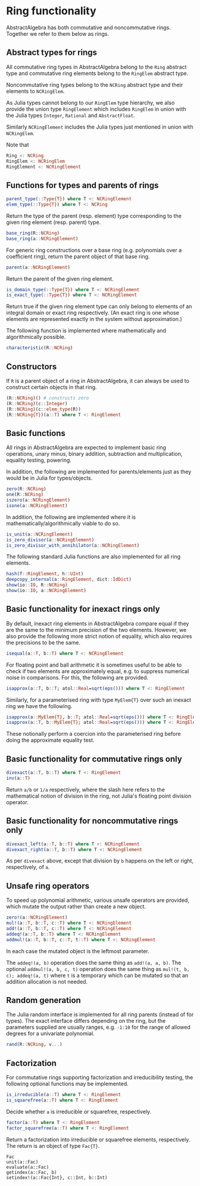 # Ring functionality

AbstractAlgebra has both commutative and noncommutative rings. Together we
refer to them below as rings.

## Abstract types for rings

All commutative ring types in AbstractAlgebra belong to the `Ring` abstract
type and commutative ring elements belong to the `RingElem` abstract type.

Noncommutative ring types belong to the `NCRing` abstract type and their
elements to `NCRingElem`.

As Julia types cannot belong to our `RingElem` type hierarchy, we also
provide the union type `RingElement` which includes `RingElem` in union with
the Julia types `Integer`, `Rational` and `AbstractFloat`.

Similarly `NCRingElement` includes the Julia types just mentioned in union
with `NCRingElem`.

Note that

```julia
Ring <: NCRing
RingElem <: NCRingElem
RingElement <: NCRingElement
```

## Functions for types and parents of rings

```julia
parent_type(::Type{T}) where T <: NCRingElement
elem_type(::Type{T}) where T <: NCRing
```

Return the type of the parent (resp. element) type corresponding to the given
ring element (resp. parent) type.

```julia
base_ring(R::NCRing)
base_ring(a::NCRingElement)
```

For generic ring constructions over a base ring (e.g. polynomials over a
coefficient ring), return the parent object of that base ring.


```julia
parent(a::NCRingElement)
```

Return the parent of the given ring element.

```julia
is_domain_type(::Type{T}) where T <: NCRingElement
is_exact_type(::Type{T}) where T <: NCRingElement
```

Return true if the given ring element type can only belong to elements of an
integral domain or exact ring respectively. (An exact ring is one whose
elements are represented exactly in the system without approximation.)

The following function is implemented where mathematically and algorithmically
possible.

```julia
characteristic(R::NCRing)
```

## Constructors

If `R` is a parent object of a ring in AbstractAlgebra, it can always be used
to construct certain objects in that ring.

```julia
(R::NCRing)() # constructs zero
(R::NCRing)(c::Integer)
(R::NCRing)(c::elem_type(R))
(R::NCRing{T})(a::T) where T <: RingElement
```

## Basic functions

All rings in AbstractAlgebra are expected to implement basic ring operations,
unary minus, binary addition, subtraction and multiplication, equality testing,
powering.

In addition, the following are implemented for parents/elements just as they
would be in Julia for types/objects.

```julia
zero(R::NCRing)
one(R::NCRing)
iszero(a::NCRingElement)
isone(a::NCRingElement)
```

In addition, the following are implemented where it is
mathematically/algorithmically viable to do so.

```julia
is_unit(a::NCRingElement)
is_zero_divisor(a::NCRingElement)
is_zero_divisor_with_annihilator(a::NCRingElement)
```

The following standard Julia functions are also implemented for all ring
elements.

```julia
hash(f::RingElement, h::UInt)
deepcopy_internal(a::RingElement, dict::IdDict)
show(io::IO, R::NCRing)
show(io::IO, a::NCRingElement)
```

## Basic functionality for inexact rings only

By default, inexact ring elements in AbstractAlgebra compare equal if they are
the same to the minimum precision of the two elements. However, we also provide
the following more strict notion of equality, which also requires the
precisions to be the same.

```julia
isequal(a::T, b::T) where T <: NCRingElement
```

For floating point and ball arithmetic it is sometimes useful to be able to
check if two elements are approximately equal, e.g. to suppress numerical noise
in comparisons. For this, the following are provided.

```julia
isapprox(a::T, b::T; atol::Real=sqrt(eps())) where T <: RingElement
```

Similarly, for a parameterised ring with type `MyElem{T}` over such an inexact
ring we have the following.

```julia
isapprox(a::MyElem{T}, b::T; atol::Real=sqrt(eps())) where T <: RingElement
isapprox(a::T, b::MyElem{T}; atol::Real=sqrt(eps())) where T <: RingElement
```

These notionally perform a coercion into the parameterised ring before doing
the approximate equality test.

## Basic functionality for commutative rings only

```julia
divexact(a::T, b::T) where T <: RingElement
inv(a::T)
```

Return `a/b` or `1/a` respectively, where the slash here refers to the
mathematical notion of division in the ring, not Julia's floating point
division operator.

## Basic functionality for noncommutative rings only

```julia
divexact_left(a::T, b::T) where T <: NCRingElement
divexact_right(a::T, b::T) where T <: NCRingElement
```

As per `divexact` above, except that division by `b` happens on the left or
right, respectively, of `a`.

## Unsafe ring operators

To speed up polynomial arithmetic, various unsafe operators are provided, which
mutate the output rather than create a new object.

```julia
zero!(a::NCRingElement)
mul!(a::T, b::T, c::T) where T <: NCRingElement
add!(a::T, b::T, c::T) where T <: NCRingElement
addeq!(a::T, b::T) where T <: NCRingElement
addmul!(a::T, b::T, c::T, t::T) where T <: NCRingElement
```

In each case the mutated object is the leftmost parameter.

The `addeq!(a, b)` operation does the same thing as `add!(a, a, b)`. The
optional `addmul!(a, b, c, t)` operation does the same thing as
`mul!(t, b, c); addeq!(a, t)` where `t` is a temporary which can be mutated so
that an addition allocation is not needed.

## Random generation

The Julia random interface is implemented for all ring parents (instead of
for types). The exact interface differs depending on the ring, but the
parameters supplied are usually ranges, e.g. `-1:10` for the range of allowed
degrees for a univariate polynomial.

```julia
rand(R::NCRing, v...)
```

## Factorization

For commutative rings supporting factorization and irreducibility testing, the
following optional functions may be implemented.

```julia
is_irreducible(a::T) where T <: RingElement
is_squarefree(a::T) where T <: RingElement
```

Decide whether `a` is irreducible or squarefree, respectively.

```julia
factor(a::T) where T <: RingElement
factor_squarefree(a::T) where T <: RingElement
```

Return a factorization into irreducible or squarefree elements, respectively.
The return is an object of type `Fac{T}`.

```@docs
Fac
unit(a::Fac)
evaluate(a::Fac)
getindex(a::Fac, b)
setindex!(a::Fac{Int}, c::Int, b::Int)
```

